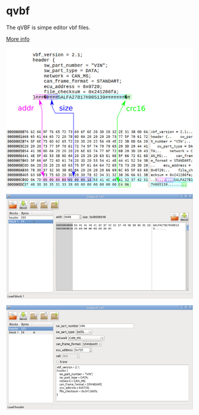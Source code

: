 # qvbf

The qVBF is simpe editor vbf files.

[More info](https://www.drive2.ru/)

![vbf file](images/vbf.jpg)

![edit header](images/edit-block.jpg)

![edit block](images/edit-header.jpg)

